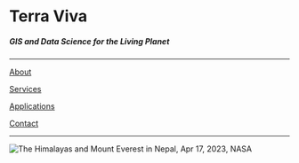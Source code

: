 
# Terra Viva

##### GIS and Data Science for the Living Planet
***

[About](theterraviva.github.io/pages/about/)

[Services](theterraviva.github.io/pages/services/)

[Applications](theterraviva.github.io/pages/applications/)

[Contact](theterraviva.github.io/pages/contact/)

***

![](https://www.nasa.gov/sites/default/files/thumbnails/image/iss069e003192.jpg "The Himalayas and Mount Everest in Nepal, Apr 17, 2023, NASA")
